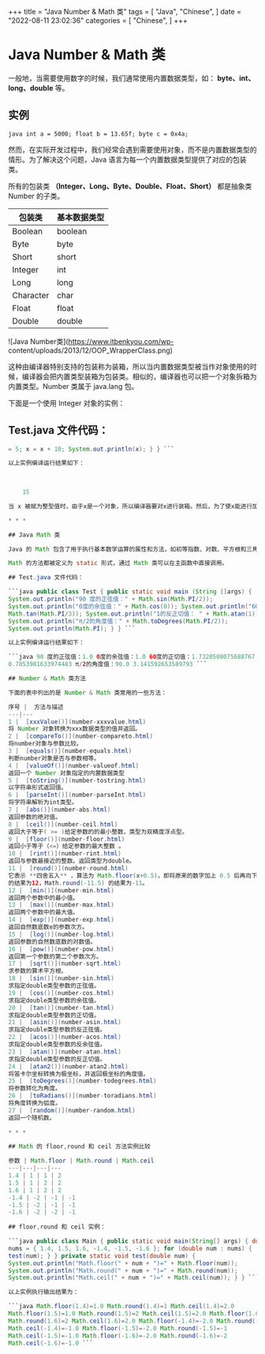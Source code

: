+++
title = "Java Number & Math 类"
tags = [
"Java",
"Chinese",
]
date = "2022-08-11 23:02:36"
categories = [
"Chinese",
]
+++
# Java Number & Math 类

一般地，当需要使用数字的时候，我们通常使用内置数据类型，如： **byte、int、long、double** 等。

## 实例

```java int a = 5000; float b = 13.65f; byte c = 0x4a; ```

然而，在实际开发过程中，我们经常会遇到需要使用对象，而不是内置数据类型的情形。为了解决这个问题，Java 语言为每一个内置数据类型提供了对应的包装类。

所有的包装类 **（Integer、Long、Byte、Double、Float、Short）** 都是抽象类 Number 的子类。

包装类 |  基本数据类型  
---|---  
Boolean |  boolean  
Byte |  byte  
Short |  short  
Integer |  int  
Long |  long  
Character |  char  
Float |  float  
Double |  double  
  
![Java Number类](https://www.itbenkyou.com/wp-
content/uploads/2013/12/OOP_WrapperClass.png)

这种由编译器特别支持的包装称为装箱，所以当内置数据类型被当作对象使用的时候，编译器会把内置类型装箱为包装类。相似的，编译器也可以把一个对象拆箱为内置类型。Number
类属于 java.lang 包。

下面是一个使用 Integer 对象的实例：

## Test.java 文件代码：

```java public class Test { public static void main(String[] args) { Integer x
= 5; x = x + 10; System.out.println(x); } } ```

以上实例编译运行结果如下：

    
    
    15

当 x 被赋为整型值时，由于x是一个对象，所以编译器要对x进行装箱。然后，为了使x能进行加运算，所以要对x进行拆箱。

* * *

## Java Math 类

Java 的 Math 包含了用于执行基本数学运算的属性和方法，如初等指数、对数、平方根和三角函数。

Math 的方法都被定义为 static 形式，通过 Math 类可以在主函数中直接调用。

## Test.java 文件代码：

```java public class Test { public static void main (String []args) {
System.out.println("90 度的正弦值：" + Math.sin(Math.PI/2));
System.out.println("0度的余弦值：" + Math.cos(0)); System.out.println("60度的正切值：" +
Math.tan(Math.PI/3)); System.out.println("1的反正切值： " + Math.atan(1));
System.out.println("π/2的角度值：" + Math.toDegrees(Math.PI/2));
System.out.println(Math.PI); } } ```

以上实例编译运行结果如下：

```java 90 度的正弦值：1.0 0度的余弦值：1.0 60度的正切值：1.7320508075688767 1的反正切值：
0.7853981633974483 π/2的角度值：90.0 3.141592653589793 ```

## Number & Math 类方法

下面的表中列出的是 Number & Math 类常用的一些方法：

序号 |  方法与描述  
---|---  
1 |  [xxxValue()](number-xxxvalue.html)  
将 Number 对象转换为xxx数据类型的值并返回。  
2 |  [compareTo()](number-compareto.html)  
将number对象与参数比较。  
3 |  [equals()](number-equals.html)  
判断number对象是否与参数相等。  
4 |  [valueOf()](number-valueof.html)  
返回一个 Number 对象指定的内置数据类型  
5 |  [toString()](number-tostring.html)  
以字符串形式返回值。  
6 |  [parseInt()](number-parseInt.html)  
将字符串解析为int类型。  
7 |  [abs()](number-abs.html)  
返回参数的绝对值。  
8 |  [ceil()](number-ceil.html)  
返回大于等于( >= )给定参数的的最小整数，类型为双精度浮点型。  
9 |  [floor()](number-floor.html)  
返回小于等于（<=）给定参数的最大整数 。  
10 |  [rint()](number-rint.html)  
返回与参数最接近的整数。返回类型为double。  
11 |  [round()](number-round.html)  
它表示 **四舍五入** ，算法为 Math.floor(x+0.5)，即将原来的数字加上 0.5 后再向下取整，所以，Math.round(11.5)
的结果为12，Math.round(-11.5) 的结果为-11。  
12 |  [min()](number-min.html)  
返回两个参数中的最小值。  
13 |  [max()](number-max.html)  
返回两个参数中的最大值。  
14 |  [exp()](number-exp.html)  
返回自然数底数e的参数次方。  
15 |  [log()](number-log.html)  
返回参数的自然数底数的对数值。  
16 |  [pow()](number-pow.html)  
返回第一个参数的第二个参数次方。  
17 |  [sqrt()](number-sqrt.html)  
求参数的算术平方根。  
18 |  [sin()](number-sin.html)  
求指定double类型参数的正弦值。  
19 |  [cos()](number-cos.html)  
求指定double类型参数的余弦值。  
20 |  [tan()](number-tan.html)  
求指定double类型参数的正切值。  
21 |  [asin()](number-asin.html)  
求指定double类型参数的反正弦值。  
22 |  [acos()](number-acos.html)  
求指定double类型参数的反余弦值。  
23 |  [atan()](number-atan.html)  
求指定double类型参数的反正切值。  
24 |  [atan2()](number-atan2.html)  
将笛卡尔坐标转换为极坐标，并返回极坐标的角度值。  
25 |  [toDegrees()](number-todegrees.html)  
将参数转化为角度。  
26 |  [toRadians()](number-toradians.html)  
将角度转换为弧度。  
27 |  [random()](number-random.html)  
返回一个随机数。  
  
* * *

## Math 的 floor,round 和 ceil 方法实例比较

参数 | Math.floor | Math.round | Math.ceil  
---|---|---|---  
1.4 | 1 | 1 | 2  
1.5 | 1 | 2 | 2  
1.6 | 1 | 2 | 2  
-1.4 | -2 | -1 | -1  
-1.5 | -2 | -1 | -1  
-1.6 | -2 | -2 | -1  
  
## floor,round 和 ceil 实例：

```java public class Main { public static void main(String[] args) { double[]
nums = { 1.4, 1.5, 1.6, -1.4, -1.5, -1.6 }; for (double num : nums) {
test(num); } } private static void test(double num) {
System.out.println("Math.floor(" + num + ")=" + Math.floor(num));
System.out.println("Math.round(" + num + ")=" + Math.round(num));
System.out.println("Math.ceil(" + num + ")=" + Math.ceil(num)); } } ```

以上实例执行输出结果为：

```java Math.floor(1.4)=1.0 Math.round(1.4)=1 Math.ceil(1.4)=2.0
Math.floor(1.5)=1.0 Math.round(1.5)=2 Math.ceil(1.5)=2.0 Math.floor(1.6)=1.0
Math.round(1.6)=2 Math.ceil(1.6)=2.0 Math.floor(-1.4)=-2.0 Math.round(-1.4)=-1
Math.ceil(-1.4)=-1.0 Math.floor(-1.5)=-2.0 Math.round(-1.5)=-1
Math.ceil(-1.5)=-1.0 Math.floor(-1.6)=-2.0 Math.round(-1.6)=-2
Math.ceil(-1.6)=-1.0 ```

